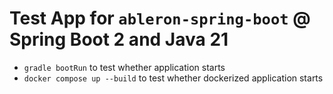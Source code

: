 # Test App for `ableron-spring-boot` @ Spring Boot 2 and Java 21

* `gradle bootRun` to test whether application starts
* `docker compose up --build` to test whether dockerized application starts
